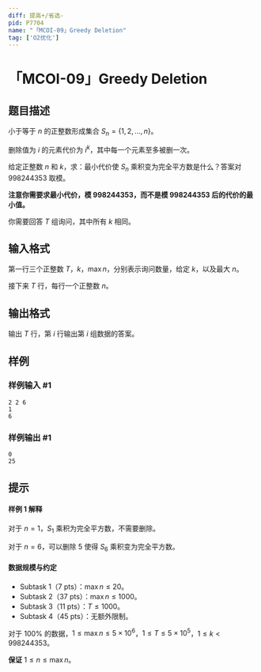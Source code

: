 ```yaml
---
diff: 提高+/省选-
pid: P7704
name: "「MCOI-09」Greedy Deletion"
tag: ['O2优化']
---
```

# 「MCOI-09」Greedy Deletion
## 题目描述

小于等于 $n$ 的正整数形成集合 $S_n=\{1,2,\dots,n\}$。

删除值为 $i$ 的元素代价为 $i^k$，其中每一个元素至多被删一次。

给定正整数 $n$ 和 $k$，求：最小代价使 $S_n$ 乘积变为完全平方数是什么？答案对 $998244353$ 取模。

**注意你需要求最小代价，模 $998244353$，而不是模 $998244353$ 后的代价的最小值。**

你需要回答 $T$ 组询问，其中所有 $k$ 相同。
## 输入格式

第一行三个正整数 $T$，$k$，$\max n$，分别表示询问数量，给定 $k$，以及最大 $n$。

接下来 $T$ 行，每行一个正整数 $n$。
## 输出格式

输出 $T$ 行，第 $i$ 行输出第 $i$ 组数据的答案。
## 样例

### 样例输入 #1
```
2 2 6
1
6
```
### 样例输出 #1
```
0
25
```
## 提示

#### 样例 1 解释

对于 $n=1$，$S_1$ 乘积为完全平方数，不需要删除。

对于 $n=6$，可以删除 $5$ 使得 $S_6$ 乘积变为完全平方数。

#### 数据规模与约定

 - Subtask 1（7 pts）：$\max n\le 20$。
 - Subtask 2（37 pts）：$\max n\le 1000$。
 - Subtask 3（11 pts）：$T\le 1000$。
 - Subtask 4（45 pts）：无额外限制。

对于 $100\%$ 的数据，$1\le \max n\le 5\times 10^6$，$1\le T\le 5\times 10^5$，$1\le k< 998244353$。

**保证** $1\le n\le \max n$。
